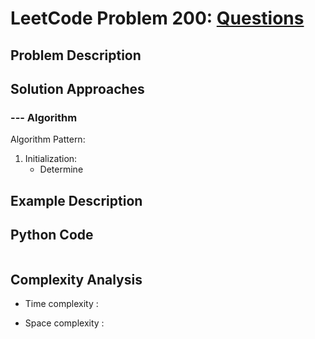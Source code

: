# LeetCode Problem 200: [Questions](https://leetcode.com/problems/)
## Problem Description
## Solution Approaches
### --- Algorithm
Algorithm Pattern:

1. Initialization:
    - Determine 
## Example Description

## Python Code
```python
```
## Complexity Analysis
- Time complexity : 

- Space complexity :